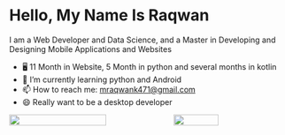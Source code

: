 # Hello, My Name Is Raqwan

I am a Web Developer and Data Science, and a Master in Developing and Designing Mobile Applications and Websites

- 🖥 11 Month in Website, 5 Month in python and several months in kotlin
- 📱 I’m currently learning python and Android
- 📫 How to reach me: mraqwank471@gmail.com
- 😄 Really want to be a desktop developer

<p style="display:flex">

 <img src="https://github-readme-stats.vercel.app/api?username=Rqwannn&show_icons=true&theme=tokyonight&bg_color=ffffff" width="59%">

  <img src="https://github-readme-stats.vercel.app/api/top-langs/?username=Rqwannn&theme=tokyonight&hide_langs_below=1&layout=compact&bg_color=ffffff" width="40%"/>

 </p>
